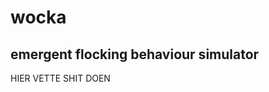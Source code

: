 wocka
=====

emergent flocking behaviour simulator
-------------------------------------


HIER VETTE SHIT DOEN
